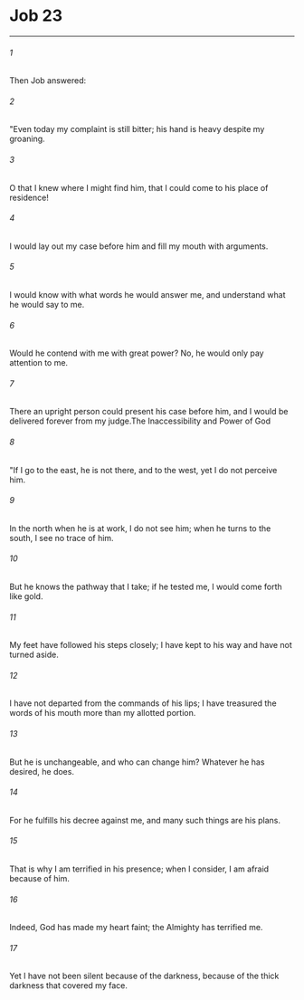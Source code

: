 # Job 23
***



###### 1 
Then Job answered: 

###### 2 
"Even today my complaint is still bitter; his hand is heavy despite my groaning. 

###### 3 
O that I knew where I might find him, that I could come to his place of residence! 

###### 4 
I would lay out my case before him and fill my mouth with arguments. 

###### 5 
I would know with what words he would answer me, and understand what he would say to me. 

###### 6 
Would he contend with me with great power? No, he would only pay attention to me. 

###### 7 
There an upright person could present his case before him, and I would be delivered forever from my judge.The Inaccessibility and Power of God 

###### 8 
"If I go to the east, he is not there, and to the west, yet I do not perceive him. 

###### 9 
In the north when he is at work, I do not see him; when he turns to the south, I see no trace of him. 

###### 10 
But he knows the pathway that I take; if he tested me, I would come forth like gold. 

###### 11 
My feet have followed his steps closely; I have kept to his way and have not turned aside. 

###### 12 
I have not departed from the commands of his lips; I have treasured the words of his mouth more than my allotted portion. 

###### 13 
But he is unchangeable, and who can change him? Whatever he has desired, he does. 

###### 14 
For he fulfills his decree against me, and many such things are his plans. 

###### 15 
That is why I am terrified in his presence; when I consider, I am afraid because of him. 

###### 16 
Indeed, God has made my heart faint; the Almighty has terrified me. 

###### 17 
Yet I have not been silent because of the darkness, because of the thick darkness that covered my face.
